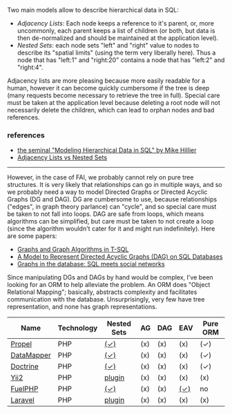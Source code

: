 Two main models allow to describe hierarchical data in SQL: 

 - *Adjacency Lists*: Each node keeps a reference to it's parent, or, more uncommonly, each parent keeps a list of children (or both, but data is then de-normalized and should be maintained at the application level).
 - *Nested Sets*: each node sets "left" and "right" value to nodes to describe its "spatial limits" (using the term very liberally here). Thus a node that has "left:1" and "right:20" contains a node that has "left:2" and "right:4".
 
Adjacency lists are more pleasing because more easily readable for a human, however it can become quickly cumbersome if the tree is deep (many requests become necessary to retrieve the tree in full). Special care must be taken at the application level because deleting a root node will not necessarily delete the children, which can lead to orphan nodes and bad references.  


### references

 - [the seminal "Modeling Hierarchical Data in SQL" by Mike Hillier][ns1]
 - [Adjacency Lists vs Nested Sets][ns2] 
 
[ns1]:http://mikehillyer.com/articles/managing-hierarchical-data-in-mysql/
[ns2]:http://explainextended.com/2009/09/25/adjacency-list-vs-nested-sets-sql-server/

--------

However, in the case of FAI, we probably cannot rely on pure tree structures. It is very likely that relationships can go in multiple ways, and so we probably need a way to model Directed Graphs or Directed Acyclic Graphs (DG and DAG). DG are cumbersome to use, because relationships ("edges", in graph theory parlance) can "cycle", and so special care must be taken to not fall into loops. DAG are safe from loops, which means algorithms can be simplified, but care must be taken to not create a loop (since the algorithm wouldn't cater for it and might run indefinitely). Here are some papers:

 - [Graphs and Graph Algorithms in T-SQL][dag1]
 - [A Model to Represent Directed Acyclic Graphs (DAG) on SQL Databases][dag2]
 - [Graphs in the database: SQL meets social networks][dag3]

[dag1]:http://hansolav.net/sql/graphs.html
[dag2]:http://www.codeproject.com/KB/database/Modeling_DAGs_on_SQL_DBs.aspx?msg=3051183
[dag3]:http://techportal.inviqa.com/2009/09/07/graphs-in-the-database-sql-meets-social-networks/

Since manipulating DGs and DAGs by hand would be complex, I've been looking for an ORM to help alleviate the problem. An ORM does "Object Relational Mapping"; basically, abstracts complexity and facilitates communication with the database. Unsurprisingly, very few have tree representation, and none has graph representations.

  Name             | Technology  | Nested Sets  | AG  | DAG  | EAV      | Pure ORM  
  ---------------- | ----------- | ------------ | --- | ---- | -------- | --------- 
  [Propel][1]      | PHP         | [(✓)][2]     | (x) | (x)  | (x)      | (✓)       
  [DataMapper][3]  | PHP         | [(✓)][4]     | (x) | (x)  | (x)      | (✓)      
  [Doctrine][10]   | PHP         | [(✓)][11]    | (x) | (x)  | (x)      | (✓)    
  [Yii2][12]       | PHP         | [plugin][13] | (x) | (x)  | (x)      | (x)
  [FuelPHP][5]     | PHP         | [(✓)][6]     | (x) | (x)  | [(✓)][7] | no        
  [Laravel][8]     | PHP         | [plugin][9]  | (x) | (x)  | (x)      | (x)
 
[1]:http://propelorm.org/
[2]:http://propelorm.org/documentation/behaviors/nested-set.html
[3]:http://datamapper.wanwizard.eu/
[4]:http://datamapper.wanwizard.eu/pages/extensions/nestedsets.html
[5]:http://fuelphp.com
[6]:http://fuelphp.com/docs/packages/orm/model/nestedset.html
[7]:http://fuelphp.com/docs/packages/orm/eav.html
[8]:http://laravel.com/
[9]:http://etrepat.com/baum/
[10]:http://doctrine.readthedocs.org
[11]:http://doctrine.readthedocs.org/en/latest/en/manual/hierarchical-data.html
[12]:http://www.yiiframework.com/
[13]:http://www.yiiframework.com/extensions/?tag=nested+set